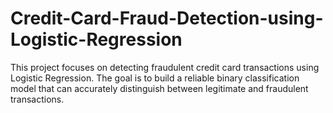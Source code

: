 # Credit-Card-Fraud-Detection-using-Logistic-Regression
This project focuses on detecting fraudulent credit card transactions using Logistic Regression. The goal is to build a reliable binary classification model that can accurately distinguish between legitimate and fraudulent transactions.
